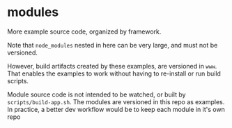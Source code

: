 # modules

More example source code, organized by framework.

Note that `node_modules` nested in here can be very large, and must not be versioned.

However, build artifacts created by these examples, are versioned in `www`. That enables the examples to work without having to re-install or run build scripts.

Module source code is not intended to be watched, or built by `scripts/build-app.sh`. The modules are versioned in this repo as examples. In practice, a better dev workflow would be to keep each module in it's own repo
